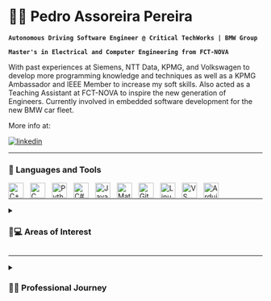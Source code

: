 # 🏄‍♂️ Pedro Assoreira Pereira

**`Autonomous Driving Software Engineer @ Critical TechWorks | BMW Group`**

**`Master's in Electrical and Computer Engineering from FCT-NOVA`**

With past experiences at Siemens, NTT Data, KPMG, and Volkswagen to develop more programming knowledge and techniques as well as a KPMG Ambassador and IEEE Member to increase my soft skills. Also acted as a Teaching Assistant at FCT-NOVA to inspire the new generation of Engineers. Currently involved in embedded software development for the new BMW car fleet.

More info at:
   <p align="left">
      <a href="https://www.linkedin.com/in/pedroassoreirapereira/">
         <img alt="linkedin" title="LinkedIn" src="https://custom-icon-badges.demolab.com/badge/-Linkedin-black?style=for-the-badge&logo=174857&logoColor=white"/></a>
   </p>

---

<h3> 🧰 Languages and Tools </h3>

<img align="left" alt="C++" width="30px" style="padding-right:10px;" src="https://cdn.jsdelivr.net/gh/devicons/devicon/icons/cplusplus/cplusplus-original.svg" />
<img align="left" alt="C" width="30px" style="padding-right:10px;" src="https://cdn.jsdelivr.net/gh/devicons/devicon/icons/c/c-original.svg" />
<img align="left" alt="Python" width="30px" style="padding-right:10px;" src="https://cdn.jsdelivr.net/gh/devicons/devicon/icons/python/python-original.svg" />
<img align="left" alt="C#" width="30px" style="padding-right:10px;" src="https://cdn.jsdelivr.net/gh/devicons/devicon/icons/csharp/csharp-original.svg" />
<img align="left" alt="Java" width="30px" style="padding-right:10px;" src="https://cdn.jsdelivr.net/gh/devicons/devicon/icons/java/java-original.svg"/>

<img align="left" alt="Matlab" width="30px" style="padding-right:10px;" src="https://cdn.jsdelivr.net/gh/devicons/devicon/icons/matlab/matlab-original.svg" />
<img align="left" alt="Git" width="30px" style="padding-right:10px;" src="https://cdn.jsdelivr.net/gh/devicons/devicon/icons/git/git-original.svg" />
<img align="left" alt="Linux" width="30px" style="padding-right:10px;" src="https://cdn.jsdelivr.net/gh/devicons/devicon/icons/linux/linux-original.svg" />
<img align="left" alt="VS Code" width="30px" style="padding-right:10px;" src="https://cdn.jsdelivr.net/gh/devicons/devicon/icons/vscode/vscode-original.svg" />
<img align="left" alt="Arduino" width="30px" style="padding-right:10px;" src="https://cdn.jsdelivr.net/gh/devicons/devicon/icons/arduino/arduino-original.svg" />
<br />

---

<details>
 <summary><h3>🚗💻 Areas of Interest</h3></summary>
   
   - Embedded Systems
   
   - Computer Vision
   
   - IoT
   
   - Robotics
   
   - Mobility
   
   - Industrial Automation
   
   - Spacecraft Control
   
   - Medical Care
   
   - Machine Learning / Artificial Intelligence
   
</details>   

---

<details>
 <summary><h3>👨‍💻 Professional Journey</h3></summary>
   
Job Title  | Company | Duration | Location
------------- | ------------- | ------------- | -------------
Autonomous Driving Software Engineer  | Critical TechWorks from BMW Group                              | Feb. 2022 – present | Lisbon, Portugal
Software Engineer                     | Volkswagen Digital Solutions                     | Sep. 2021 – Jan. 2022  | Lisbon, Portugal 
Teaching Assistant                    | NOVA School of Science and Technology (FCT-NOVA) | Oct. 2020 – Jan. 2021 | Lisbon, Portugal
FCT-NOVA Student Branch Member | IEEE | Feb. 2020 – Jun. 2020 | Lisbon, Portugal
FCT-NOVA Campus Ambassador            | KPMG | Oct. 2018 – Oct. 2019 | Lisbon, Portugal
IT Advisory Intern                    | KPMG | Jul. 2019 | Lisbon, Portugal
IoT Developer Intern                  | NTT Data | Jan. 2019 – Feb. 2019 | Lisbon, Portugal
Software Engineering Intern           | Siemens | Jul. 2018 – Sep. 2018 | Lisbon, Portugal
</details> 
  
   

